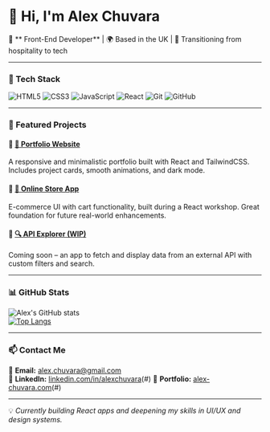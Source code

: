 # 👋 Hi, I'm Alex Chuvara  
🚀 ** Front-End Developer** | 🌍 Based in the UK | 🎯 Transitioning from hospitality to tech  

---

### 🔧 Tech Stack  
![HTML5](https://img.shields.io/badge/HTML5-%23E34F26.svg?style=flat&logo=html5&logoColor=white)
![CSS3](https://img.shields.io/badge/CSS3-%231572B6.svg?style=flat&logo=css3&logoColor=white)
![JavaScript](https://img.shields.io/badge/JavaScript-%23F7DF1E.svg?style=flat&logo=javascript&logoColor=black)
![React](https://img.shields.io/badge/React-%2361DAFB.svg?style=flat&logo=react&logoColor=black)
![Git](https://img.shields.io/badge/Git-%23F05033.svg?style=flat&logo=git&logoColor=white)
![GitHub](https://img.shields.io/badge/GitHub-%23181717.svg?style=flat&logo=github&logoColor=white)

---

### 📌 Featured Projects  
  
#### 🔹 [💼 Portfolio Website](#)  
A responsive and minimalistic portfolio built with React and TailwindCSS. Includes project cards, smooth animations, and dark mode.  

#### 🔹 [🛒 Online Store App](https://github.com/alexchuvara/online-store)  
E-commerce UI with cart functionality, built during a React workshop. Great foundation for future real-world enhancements.  

#### 🔹 [🔍 API Explorer (WIP)](#)  
Coming soon – an app to fetch and display data from an external API with custom filters and search. 

---

### 📊 GitHub Stats  
![Alex's GitHub stats](https://github-readme-stats.vercel.app/api?username=alexchuvara&show_icons=true&theme=radical)  
[![Top Langs](https://github-readme-stats.vercel.app/api/top-langs/?username=alexchuvara&layout=compact&theme=radical)](https://github.com/anuraghazra/github-readme-stats)  

---

### 📫 Contact Me  
📩 **Email:** alex.chuvara@gmail.com  
🔗 **LinkedIn:** [linkedin.com/in/alexchuvara](https://www.linkedin.com/in/oleksandr-chuvara/)(#)
🔗 **Portfolio:** [alex-chuvara.com](https://alex-chuvara.com)(#)

---

💡 *Currently building React apps and deepening my skills in UI/UX and design systems.*
